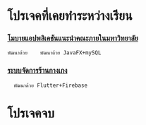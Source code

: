 # โปรเจคที่เคยทำระหว่างเรียน
### [โมบายแอปพลิเคชันแนะนำคณะภายในมหาวิทยาลัย](https://github.com/Aphinat-Fot/miniProjectFlutter2-65) <br>
    พัฒนาด้วย    พัฒนาด้วย JavaFX+mySQL 
    
### [ระบบจัดการร้านกางเกง](https://github.com/Aphinat-Fot/miniProjectOOSE) <br>
      พัฒนาด้วย Flutter+Firebase
# โปรเจคจบ
